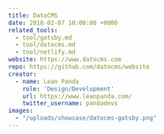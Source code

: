 ```yaml
---
title: DatoCMS
date: 2018-02-07 10:00:00 +0000
related_tools:
  - tool/gatsby.md
  - tool/datocms.md
  - tool/netlify.md
website: https://www.datocms.com
repo: https://github.com/datocms/website
creator:
  - name: Lean Panda
    role: 'Design/Development'
    url: https://www.leanpanda.com/
    twitter_username: pandadevs
images:
  - "/uploads/showcase/datocms-gatsby.png"
---
```

